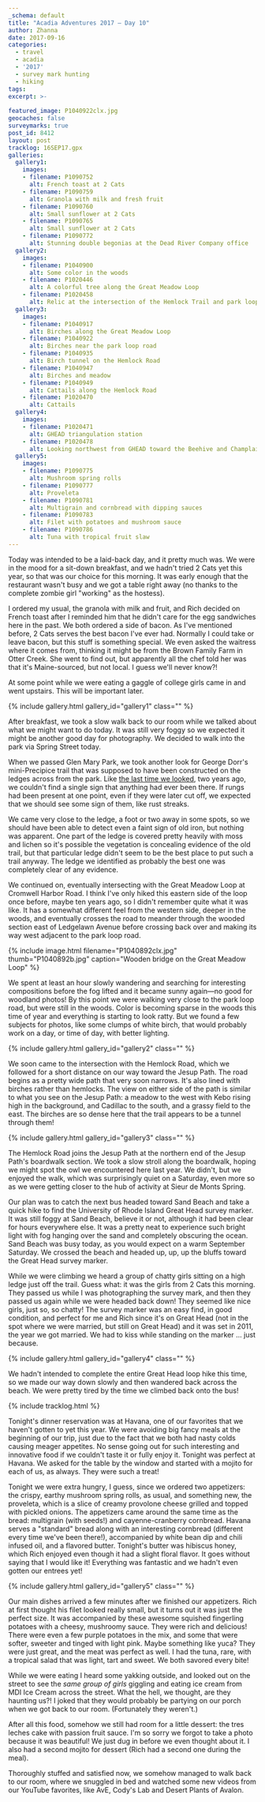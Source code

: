 ```yaml
---
_schema: default
title: "Acadia Adventures 2017 – Day 10"
author: Zhanna
date: 2017-09-16
categories:
  - travel
  - acadia
  - '2017'
  - survey mark hunting
  - hiking
tags:
excerpt: >-
  
featured_image: P1040922clx.jpg
geocaches: false
surveymarks: true
post_id: 8412
layout: post
tracklog: 16SEP17.gpx
galleries:
  gallery1:
    images:
    - filename: P1090752
      alt: French toast at 2 Cats
    - filename: P1090759
      alt: Granola with milk and fresh fruit
    - filename: P1090760
      alt: Small sunflower at 2 Cats      
    - filename: P1090765
      alt: Small sunflower at 2 Cats 
    - filename: P1090772
      alt: Stunning double begonias at the Dead River Company office
  gallery2:
    images:
    - filename: P1040900
      alt: Some color in the woods
    - filename: P1020446
      alt: A colorful tree along the Great Meadow Loop
    - filename: P1020458
      alt: Relic at the intersection of the Hemlock Trail and park loop road
  gallery3:
    images:
    - filename: P1040917
      alt: Birches along the Great Meadow Loop
    - filename: P1040922
      alt: Birches near the park loop road
    - filename: P1040935
      alt: Birch tunnel on the Hemlock Road 
    - filename: P1040947
      alt: Birches and meadow  
    - filename: P1040949
      alt: Cattails along the Hemlock Road
    - filename: P1020470
      alt: Cattails
  gallery4:
    images:
    - filename: P1020471
      alt: GHEAD triangulation station
    - filename: P1020478
      alt: Looking northwest from GHEAD toward the Beehive and Champlain Mountain
  gallery5:
    images:
    - filename: P1090775
      alt: Mushroom spring rolls
    - filename: P1090777
      alt: Proveleta
    - filename: P1090781
      alt: Multigrain and cornbread with dipping sauces      
    - filename: P1090783
      alt: Filet with potatoes and mushroom sauce
    - filename: P1090786
      alt: Tuna with tropical fruit slaw                        
---
```


Today was intended to be a laid-back day, and it pretty much was. We were in the mood for a sit-down breakfast, and we hadn't tried 2 Cats yet this year, so that was our choice for this morning. It was early enough that the restaurant wasn't busy and we got a table right away (no thanks to the complete zombie girl "working" as the hostess). 

I ordered my usual, the granola with milk and fruit, and Rich decided on French toast after I reminded him that he didn't care for the egg sandwiches here in the past. We both ordered a side of bacon. As I've mentioned before, 2 Cats serves the best bacon I've ever had. Normally I could take or leave bacon, but this stuff is something special. We even asked the waitress where it comes from, thinking it might be from the Brown Family Farm in Otter Creek. She went to find out, but apparently all the chef told her was that it's Maine-sourced, but not local. I guess we'll never know?! 

At some point while we were eating a gaggle of college girls came in and went upstairs. This will be important later.

{% include gallery.html gallery_id="gallery1" class="" %}

After breakfast, we took a slow walk back to our room while we talked about what we might want to do today.  It was still very foggy so we expected it might be another good day for photography. We decided to walk into the park via Spring Street today. 

When we passed Glen Mary Park, we took another look for George Dorr's mini-Precipice trail that was supposed to have been constructed on the ledges across from the park. Like [the last time we looked](https://planetzhanna.com/adventures/2015/09/17/acadia-adventures-2015-day-9/), two years ago, we couldn't find a single sign that anything had ever been there. If rungs had been present at one point, even if they were later cut off, we expected that we should see some sign of them, like rust streaks. 

We came very close to the ledge, a foot or two away in some spots, so we should have been able to detect even a faint sign of old iron, but nothing was apparent. One part of the ledge is covered pretty heavily with moss and lichen so it's possible the vegetation is concealing evidence of the old trail, but that particular ledge didn't seem to be the best place to put such a trail anyway. The ledge we identified as probably the best one was completely clear of any evidence.

We continued on, eventually intersecting with the Great Meadow Loop at Cromwell Harbor Road. I think I've only hiked this eastern side of the loop once before, maybe ten years ago, so I didn't remember quite what it was like. It has a somewhat different feel from the western side, deeper in the woods, and eventually crosses the road to meander through the wooded section east of Ledgelawn Avenue before crossing back over and making its way west adjacent to the park loop road. 

{% include image.html filename="P1040892clx.jpg" thumb="P1040892b.jpg" caption="Wooden bridge on the Great Meadow Loop" %}

We spent at least an hour slowly wandering and searching for interesting compositions before the fog lifted and it became sunny again—no good for woodland photos! By this point we were walking very close to the park loop road, but were still in the woods. Color is becoming sparse in the woods this time of year and everything is starting to look ratty. But we found a few subjects for photos, like some clumps of white birch, that would probably work on a day, or time of day, with better lighting. 

{% include gallery.html gallery_id="gallery2" class="" %}

We soon came to the intersection with the Hemlock Road, which we followed for a short distance on our way toward the Jesup Path. The road begins as a pretty wide path that very soon narrows. It's also lined with birches rather than hemlocks. The view on either side of the path is similar to what you see on the Jesup Path: a meadow to the west with Kebo rising high in the background, and Cadillac to the south, and a grassy field to the east. The birches are so dense here that the trail appears to be a tunnel through them!

{% include gallery.html gallery_id="gallery3" class="" %}

The Hemlock Road joins the Jesup Path at the northern end of the Jesup Path's boardwalk section. We took a slow stroll along the boardwalk, hoping we might spot the owl we encountered here last year. We didn't, but we enjoyed the walk, which was surprisingly quiet on a Saturday, even more so as we were getting closer to the hub of activity at Sieur de Monts Spring.

Our plan was to catch the next bus headed toward Sand Beach and take a quick hike to find the University of Rhode Island Great Head survey marker. It was still foggy at Sand Beach, believe it or not, although it had been clear for hours everywhere else. It was a pretty neat to experience such bright light with fog hanging over the sand and completely obscuring the ocean. Sand Beach was busy today, as you would expect on a warm September Saturday. We crossed the beach and headed up, up, up the bluffs toward the Great Head survey marker. 

While we were climbing we heard a group of chatty girls sitting on a high ledge just off the trail. Guess what: it was the girls from 2 Cats this morning. They passed us while I was photographing the survey mark, and then they passed us again while we were headed back down! They seemed like nice girls, just so, so chatty! The survey marker was an easy find, in good condition, and perfect for me and Rich since it's on Great Head (not in the spot where we were married, but still on Great Head) and it was set in 2011, the year we got married. We had to kiss while standing on the marker ... just because.

{% include gallery.html gallery_id="gallery4" class="" %}

We hadn't intended to complete the entire Great Head loop hike this time, so we made our way down slowly and then wandered back across the beach. We were pretty tired by the time we climbed back onto the bus!

{% include tracklog.html %}

Tonight's dinner reservation was at Havana, one of our favorites that we haven't gotten to yet this year.  We were avoiding big fancy meals at the beginning of our trip, just due to the fact that we both had nasty colds causing meager appetites. No sense going out for such interesting and innovative food if we couldn't taste it or fully enjoy it. Tonight was perfect at Havana. We asked for the table by the window and started with a mojito for each of us, as always. They were such a treat! 

Tonight we were extra hungry, I guess, since we ordered two appetizers: the crispy, earthy mushroom spring rolls, as usual, and something new, the proveleta, which is a slice of creamy provolone cheese grilled and topped with pickled onions. The appetizers came around the same time as the bread: multigrain (with seeds!) and cayenne-cranberry cornbread. Havana serves a "standard" bread along with an interesting cornbread (different every time we've been there!), accompanied by white bean dip and chili infused oil, and a flavored butter.  Tonight's butter was hibiscus honey, which Rich enjoyed even though it had a slight floral flavor. It goes without saying that I would like it! Everything was fantastic and we hadn't even gotten our entrees yet!

{% include gallery.html gallery_id="gallery5" class="" %}

Our main dishes arrived a few minutes after we finished our appetizers.  Rich at first thought his filet looked really small, but it turns out it was just the perfect size. It was accompanied by these awesome squished fingerling potatoes with a cheesy, mushroomy sauce. They were rich and delicious! There were even a few purple potatoes in the mix, and some that were softer, sweeter and tinged with light pink. Maybe something like yuca? They were just great, and the meat was perfect as well. I had the tuna, rare, with a tropical salad that was light, tart and sweet. We both savored every bite! 

While we were eating I heard some yakking outside, and looked out on the street to see the _same group of girls_ giggling and eating ice cream from MDI Ice Cream across the street. What the hell, we thought, are they haunting us?! I joked that they would probably be partying on our porch when we got back to our room. (Fortunately they weren't.)

After all this food, somehow we still had room for a little dessert: the tres leches cake with passion fruit sauce. I'm so sorry we forgot to take a photo because it was beautiful! We just dug in before we even thought about it. I also had a second mojito for dessert (Rich had a second one during the meal).

Thoroughly stuffed and satisfied now, we somehow managed to walk back to our room, where we snuggled in bed and watched some new videos from our YouTube favorites, like AvE, Cody's Lab and Desert Plants of Avalon.
